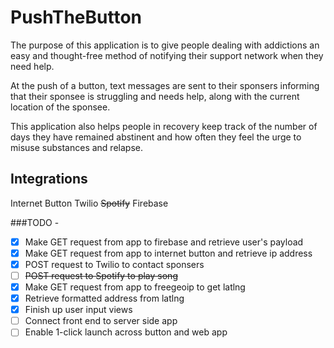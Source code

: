 # PushTheButton

The purpose of this application is to give people dealing with addictions an easy and thought-free method of notifying their support network when they need help. 

At the push of a button, text messages are sent to their sponsers informing that their sponsee is struggling and needs help, along with the current location of the sponsee. 

This application also helps people in recovery keep track of the number of days they have remained abstinent and how often they feel the urge to misuse substances and relapse. 

## Integrations
Internet Button
Twilio
~~Spotify~~
Firebase

###TODO -
- [x] Make GET request from app to firebase and retrieve user's payload
- [x] Make GET request from app to internet button and retrieve ip address
- [x] POST request to Twilio to contact sponsers
- [ ] ~~POST request to Spotify to play song~~
- [x] Make GET request from app to freegeoip to get latlng
- [x] Retrieve formatted address from latlng
- [x] Finish up user input views
- [ ] Connect front end to server side app
- [ ] Enable 1-click launch across button and web app

